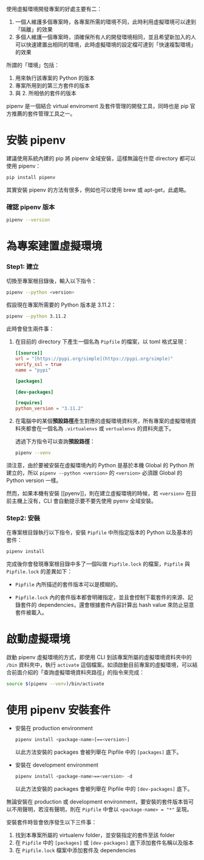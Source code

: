 使用虛擬環境開發專案的好處主要有二：

1. 一個人維護多個專案時，各專案所需的環境不同，此時利用虛擬環境可以達到「隔離」的效果
2. 多個人維護一個專案時，須確保所有人的開發環境相同，並且希望新加入的人可以快速建置出相同的環境，此時虛擬環境的設定檔可達到「快速複製環境」的效果

所謂的「環境」包括：

1.  用來執行該專案的 Python 的版本
2.  專案所用到的第三方套件的版本
3. 與 2. 所相依的套件的版本

pipenv 是一個結合 virtual enviroment 及套件管理的開發工具，同時也是 pip 官方推薦的套件管理工具之一。

# 安裝 pipenv

建議使用系統內建的 pip 將 pipenv 全域安裝，這樣無論在什麼 directory 都可以使用 pipenv：

```bash
pip install pipenv
```

其實安裝 pipenv 的方法有很多，例如也可以使用 brew 或 apt-get，此處略。

### 確認 pipenv 版本

```bash
pipenv --version
```

# 為專案建置虛擬環境

### Step1: 建立

切換至專案根目錄後，輸入以下指令：

```bash
pipenv --python <version>
```

假設現在專案所需要的 Python 版本是 3.11.2：

```bash
pipenv --python 3.11.2
```

此時會發生兩件事：

1. 在目前的 directory 下產生一個名為 `Pipfile` 的檔案，以 toml 格式呈現：

    ```toml
    [[source]]
    url = "[https://pypi.org/simple](https://pypi.org/simple)"
    verify_ssl = true
    name = "pypi"
    
    [packages]
    
    [dev-packages]
    
    [requires]
    python_version = "3.11.2"
    ```

2. 在電腦中的某個**預設路徑**產生對應的虛擬環境資料夾，所有專案的虛擬環境資料夾都會在一個名為 `.virtualenvs` 或 `vertualenvs` 的資料夾底下。

    透過下方指令可以查詢**預設路徑**：

    ```bash
    pipenv --venv
    ```

須注意，由於要被安裝在虛擬環境內的 Python 是基於本機 Global 的 Python 所建立的，所以 `pipenv --python <version>` 的 `<version>` 必須跟 Global 的 Python version 一樣。

然而，如果本機有安裝 [[pyenv]]，則在建立虛擬環境的時候，若 `<version>` 在目前主機上沒有，CLI 會自動提示要不要先使用 pyenv 全域安裝。

### Step2: 安裝

在專案根目錄執行以下指令，安裝 `Pipfile` 中所指定版本的 Python 以及基本的套件：

```bash
pipenv install
```

完成後你會發現專案根目錄中多了一個叫做 `Pipfile.lock` 的檔案，`Pipfile` 與 `Pipfile.lock` 的差異如下：

-   `Pipfile` 內所描述的套件版本可以是模糊的。

-   `Pipfile.lock` 內的套件版本都會明確指定，並且會控制下載套件的來源、記錄套件的 dependencies，還會根據套件內容計算出 hash value 來防止惡意套件被載入。

# 啟動虛擬環境

啟動 pipenv 虛擬環境的方式，即使用 CLI 到該專案所屬的虛擬環境資料夾中的 `/bin` 資料夾中，執行 `activate` 這個檔案。如須啟動目前專案的虛擬環境，可以結合前面介紹的「查詢虛擬環境資料夾路徑」的指令來完成：

```bash
source $(pipenv --venv)/bin/activate
```

# 使用 pipenv 安裝套件

- 安裝在 production environment

    ```bash
    pipenv install <package-name>[==<version>]
    ```

    以此方法安裝的 packages 會被列舉在 Pipfile 中的 `[packages]` 底下。

- 安裝在 development environment

    ```bash
    pipenv install <package-name>==<version> -d
    ```

    以此方法安裝的 packages 會被列舉在 Pipfile 中的 `[dev-packages]` 底下。

無論安裝在 production 或 development environment，要安裝的套件版本皆可以不用聲明，若沒有聲明，則在 `Pipfile` 中會以 `<package-name> = "*"` 呈現。

安裝套件時皆會依序發生以下三件事：

1. 找到本專案所屬的 virtualenv folder，並安裝指定的套件至該 folder
2. 在 `Pipfile` 中的 `[packages]` 或 `[dev-packages]` 底下添加套件名稱以及版本
3. 在 `Pipfile.lock` 檔案中添加套件及 dependencies